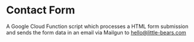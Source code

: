 # Contact Form

A Google Cloud Function script which processes a HTML form submission and sends
the form data in an email via Mailgun to hello@little-bears.com
